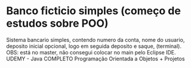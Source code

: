 # Banco ficticio simples (começo de estudos sobre POO)
Sistema bancario simples, contendo numero da conta, nome do usuario, deposito inicial opcional, logo em seguida deposito e saque, (terminal).
OBS: está no master, não consegui colocar no main pelo Eclipse IDE.
UDEMY - Java COMPLETO Programação Orientada a Objetos + Projetos


